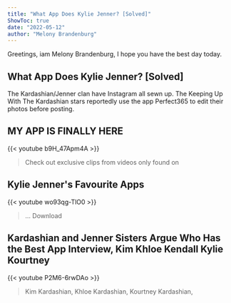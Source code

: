 ```yaml
---
title: "What App Does Kylie Jenner? [Solved]"
ShowToc: true 
date: "2022-05-12"
author: "Melony Brandenburg" 
---
```


Greetings, iam Melony Brandenburg, I hope you have the best day today.
## What App Does Kylie Jenner? [Solved]
The Kardashian/Jenner clan have Instagram all sewn up. The Keeping Up With The Kardashian stars reportedly use the app Perfect365 to edit their photos before posting.

## MY APP IS FINALLY HERE
{{< youtube b9H_47Apm4A >}}
>Check out exclusive clips from videos only found on 

## Kylie Jenner's Favourite Apps
{{< youtube wo93qg-TlO0 >}}
>... Download 

## Kardashian and Jenner Sisters Argue Who Has the Best App Interview, Kim Khloe Kendall Kylie Kourtney
{{< youtube P2M6-6rwDAo >}}
>Kim Kardashian, Khloe Kardashian, Kourtney Kardashian, 

